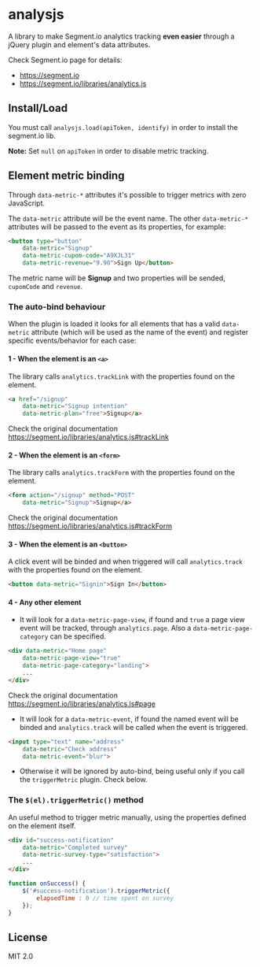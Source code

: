 analysjs
========

A library to make Segment.io analytics tracking **even easier**
through a jQuery plugin and element's data attributes.

Check Segment.io page for details:
 
 - https://segment.io
 - https://segment.io/libraries/analytics.js

Install/Load
------------

You must call `analysjs.load(apiToken, identify)` in order to install the segment.io lib.

**Note:** Set `null` on `apiToken` in order to disable metric tracking.


Element metric binding
----------------------

Through `data-metric-*` attributes it's possible to trigger metrics with zero JavaScript.

The `data-metric` attribute will be the event name.
The other `data-metric-*` attributes will be passed to the event as its properties, for example:

```html
<button type="button"
    data-metric="Signup"
    data-metric-cupom-code="A9XJL31"
    data-metric-revenue="9.90">Sign Up</button>
```

The metric name will be **Signup** and two properties will be sended, `cupomCode` and `revenue`.

### The auto-bind behaviour
When the plugin is loaded it looks for all elements that has a valid `data-metric` attribute (which will be used as the name of the event) and register specific events/behavior for each case:

#### 1 - When the element is an `<a>`
The library calls `analytics.trackLink` with the properties found on the element.
```html
<a href="/signup"
    data-metric="Signup intention"
    data-metric-plan="free">Signup</a>
```
Check the original documentation https://segment.io/libraries/analytics.js#trackLink

#### 2 - When the element is an `<form>`
The library calls `analytics.trackForm` with the properties found on the element.
```html
<form action="/signup" method="POST"
    data-metric="Signup">Signup</a>
```
Check the original documentation https://segment.io/libraries/analytics.js#trackForm

#### 3 - When the element is an `<button>`
A click event will be binded and when triggered will call `analytics.track` with the properties found on the element.
```html
<button data-metric="Signin">Sign In</button>
```

#### 4 - Any other element
 - It will look for a `data-metric-page-view`, if found and `true` a page view event will be tracked, through `analytics.page`. Also a `data-metric-page-category` can be specified.
```html
<div data-metric="Home page"
    data-metric-page-view="true"
    data-metric-page-category="landing">
    ...
</div>
```
Check the original documentation https://segment.io/libraries/analytics.js#page

 - It will look for a `data-metric-event`, if found the named event will be binded and `analytics.track` will be called when the event is triggered.
```html
<input type="text" name="address"
    data-metric="Check address"
    data-metric-event="blur">
```

 - Otherwise it will be ignored by auto-bind, being useful only if you call the `triggerMetric` plugin. Check below.


### The `$(el).triggerMetric()` method
An useful method to trigger metric manually, using the properties defined on the element itself.

```html
<div id="success-notification"
    data-metric="Completed survey"
    data-metric-survey-type="satisfaction">
    ...
</div>
```
```js
function onSuccess() {
    $('#success-notification').triggerMetric({
        elapsedTime : 0 // time spent on survey
    });
}
```

License
-------

MIT 2.0

